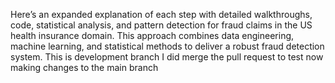 Here’s an expanded explanation of each step with detailed walkthroughs, code, statistical analysis, and pattern detection for fraud claims in the US health insurance domain. This approach combines data engineering, machine learning, and statistical methods to deliver a robust fraud detection system.
This is development branch 
I did merge the pull request to test now making changes to the main branch
